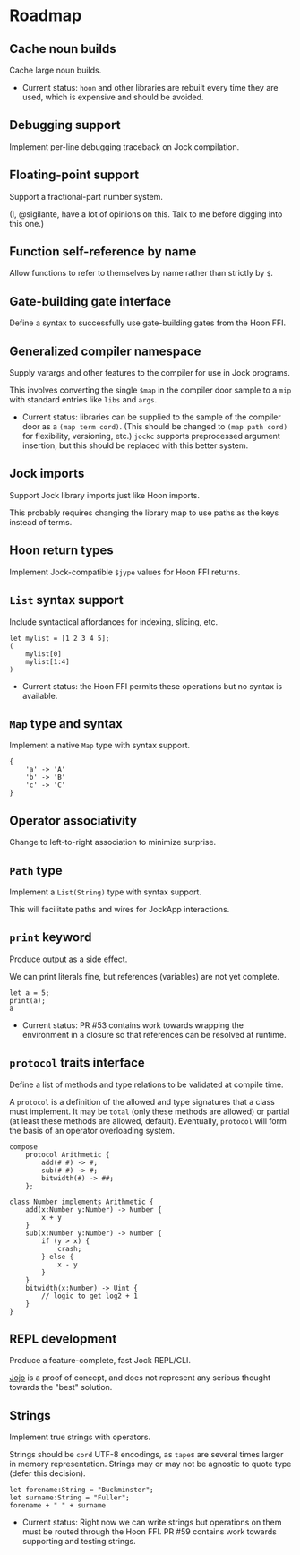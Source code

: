 # Roadmap

## Cache noun builds

Cache large noun builds.

- Current status:  `hoon` and other libraries are rebuilt every time they are used, which is expensive and should be avoided.

## Debugging support

Implement per-line debugging traceback on Jock compilation.

## Floating-point support

Support a fractional-part number system.

(I, @sigilante, have a lot of opinions on this.  Talk to me before digging into this one.)

## Function self-reference by name

Allow functions to refer to themselves by name rather than strictly by `$`.

## Gate-building gate interface

Define a syntax to successfully use gate-building gates from the Hoon FFI.

## Generalized compiler namespace

Supply varargs and other features to the compiler for use in Jock programs.

This involves converting the single `$map` in the compiler door sample to a `mip` with standard entries like `libs` and `args`.

- Current status:  libraries can be supplied to the sample of the compiler door as a `(map term cord)`.  (This should be changed to `(map path cord)` for flexibility, versioning, etc.)  `jockc` supports preprocessed argument insertion, but this should be replaced with this better system.

## Jock imports

Support Jock library imports just like Hoon imports.

This probably requires changing the library map to use paths as the keys instead of terms.

## Hoon return types

Implement Jock-compatible `$jype` values for Hoon FFI returns.

## `List` syntax support

Include syntactical affordances for indexing, slicing, etc.

```
let mylist = [1 2 3 4 5];
(
    mylist[0]
    mylist[1:4]
)
```

- Current status:  the Hoon FFI permits these operations but no syntax is available.

## `Map` type and syntax

Implement a native `Map` type with syntax support.

```
{
    'a' -> 'A'
    'b' -> 'B'
    'c' -> 'C'
}
```

## Operator associativity

Change to left-to-right association to minimize surprise.

## `Path` type

Implement a `List(String)` type with syntax support.

This will facilitate paths and wires for JockApp interactions.

## `print` keyword

Produce output as a side effect.

We can print literals fine, but references (variables) are not yet complete.

```
let a = 5;
print(a);
a
```

- Current status:  PR #53 contains work towards wrapping the environment in a closure so that references can be resolved at runtime.

## `protocol` traits interface

Define a list of methods and type relations to be validated at compile time.

A `protocol` is a definition of the allowed and type signatures that a class must implement.  It may be `total` (only these methods are allowed) or partial (at least these methods are allowed, default).  Eventually, `protocol` will form the basis of an operator overloading system.

```
compose
    protocol Arithmetic {
        add(# #) -> #;
        sub(# #) -> #;
        bitwidth(#) -> ##;
    };

class Number implements Arithmetic {
    add(x:Number y:Number) -> Number {
        x + y
    }
    sub(x:Number y:Number) -> Number {
        if (y > x) {
            crash;
        } else {
            x - y
        }
    }
    bitwidth(x:Number) -> Uint {
        // logic to get log2 + 1
    }
}
```

## REPL development

Produce a feature-complete, fast Jock REPL/CLI.

[Jojo](https://github.com/sigilante/jojo) is a proof of concept, and does not represent any serious thought towards the "best" solution.

## Strings

Implement true strings with operators.

Strings should be `cord` UTF-8 encodings, as `tape`s are several times larger in memory representation.  Strings may or may not be agnostic to quote type (defer this decision).

```
let forename:String = "Buckminster";
let surname:String = "Fuller";
forename + " " + surname
```

- Current status:  Right now we can write strings but operations on them must be routed through the Hoon FFI.  PR #59 contains work towards supporting and testing strings.
